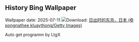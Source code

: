 ## History Bing Wallpaper
Wallpaper date: 2025-07-11
![](https://www.bing.com/th?id=OHR.TokyoSunrise_ZH-CN0091906710_UHD.jpg&w=1000)Download: [日出时的东京，日本 (© pongnathee kluaythong/Getty Images)](https://www.bing.com/th?id=OHR.TokyoSunrise_ZH-CN0091906710_UHD.jpg)

Auto get programm by LtgX
